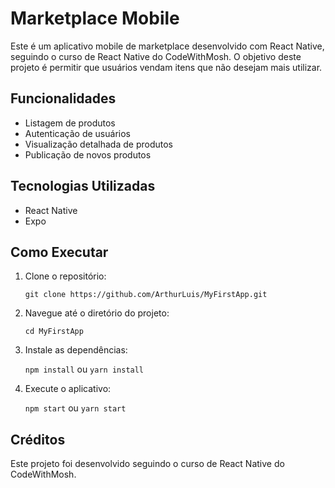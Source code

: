 # Marketplace Mobile

Este é um aplicativo mobile de marketplace desenvolvido com React Native, seguindo o curso de React Native do CodeWithMosh. O objetivo deste projeto é permitir que usuários vendam itens que não desejam mais utilizar.

## Funcionalidades

*   Listagem de produtos
*   Autenticação de usuários
*   Visualização detalhada de produtos
*   Publicação de novos produtos

## Tecnologias Utilizadas

*   React Native
*   Expo

## Como Executar

1.  Clone o repositório:

    `git clone https://github.com/ArthurLuis/MyFirstApp.git`
2.  Navegue até o diretório do projeto:

    `cd MyFirstApp`
3.  Instale as dependências:

    `npm install` ou `yarn install`
4.  Execute o aplicativo:

    `npm start` ou `yarn start`


## Créditos

Este projeto foi desenvolvido seguindo o curso de React Native do CodeWithMosh.

